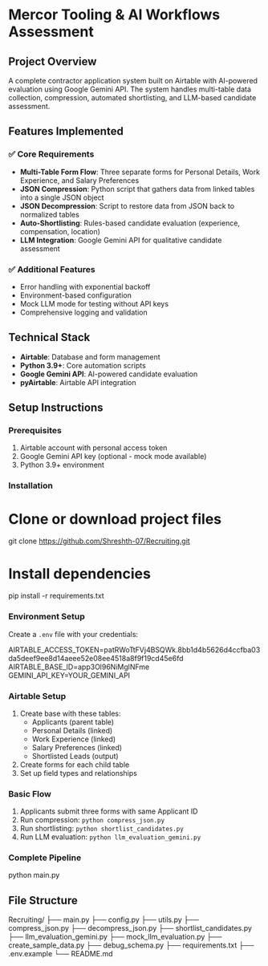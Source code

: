 
# Mercor Tooling & AI Workflows Assessment

## Project Overview

A complete contractor application system built on Airtable with AI-powered evaluation using Google Gemini API. The system handles multi-table data collection, compression, automated shortlisting, and LLM-based candidate assessment.

## Features Implemented

### ✅ Core Requirements

- **Multi-Table Form Flow**: Three separate forms for Personal Details, Work Experience, and Salary Preferences
- **JSON Compression**: Python script that gathers data from linked tables into a single JSON object
- **JSON Decompression**: Script to restore data from JSON back to normalized tables
- **Auto-Shortlisting**: Rules-based candidate evaluation (experience, compensation, location)
- **LLM Integration**: Google Gemini API for qualitative candidate assessment

### ✅ Additional Features

- Error handling with exponential backoff
- Environment-based configuration
- Mock LLM mode for testing without API keys
- Comprehensive logging and validation

## Technical Stack

- **Airtable**: Database and form management
- **Python 3.9+**: Core automation scripts
- **Google Gemini API**: AI-powered candidate evaluation
- **pyAirtable**: Airtable API integration

## Setup Instructions

### Prerequisites

1. Airtable account with personal access token
2. Google Gemini API key (optional - mock mode available)
3. Python 3.9+ environment

### Installation


# Clone or download project files
git clone https://github.com/Shreshth-07/Recruiting.git

# Install dependencies
pip install -r requirements.txt

### Environment Setup

Create a `.env` file with your credentials:

AIRTABLE_ACCESS_TOKEN=patRWoTtFVj4BSQWk.8bb1d4b5626d4ccfba03da5deef9ee8d14aeee52e08ee4518a8f9f19cd45e6fd
AIRTABLE_BASE_ID=app3Ol96NiMglNFme
GEMINI_API_KEY=YOUR_GEMINI_API

### Airtable Setup

1. Create base with these tables:
   * Applicants (parent table)
   * Personal Details (linked)
   * Work Experience (linked)
   * Salary Preferences (linked)
   * Shortlisted Leads (output)
2. Create forms for each child table
3. Set up field types and relationships

### Basic Flow

1. Applicants submit three forms with same Applicant ID
2. Run compression: `python compress_json.py`
3. Run shortlisting: `python shortlist_candidates.py`
4. Run LLM evaluation: `python llm_evaluation_gemini.py`

### Complete Pipeline

python main.py

## File Structure


Recruiting/
├── main.py
├── config.py
├── utils.py
├── compress_json.py
├── decompress_json.py
├── shortlist_candidates.py
├── llm_evaluation_gemini.py
├── mock_llm_evaluation.py
├── create_sample_data.py
├── debug_schema.py
├── requirements.txt
├── .env.example
└── README.md

